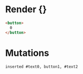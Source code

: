 # Render {}
```html
<button>
  0
</button>
```

# Mutations
```
inserted #text0, button1, #text2
```